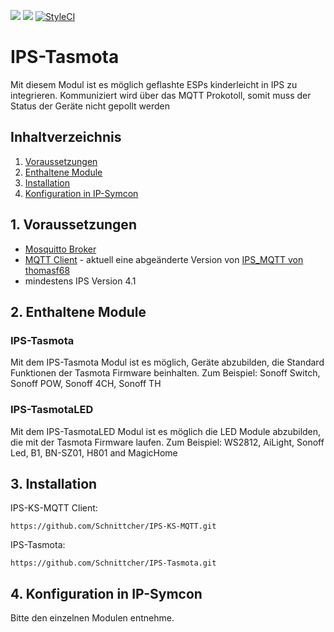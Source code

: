 <a href="https://www.symcon.de"><img src="https://img.shields.io/badge/IP--Symcon-0.0-blue.svg?style=flat-square"/></a>
<a href="https://www.symcon.de"><img src="https://img.shields.io/badge/IP--Symcon-0.0-blue.svg?style=flat-square"/></a>
<a href="https://styleci.io/repos/112193317"><img src="https://styleci.io/repos/112193317/shield?branch=master" alt="StyleCI"></a>
<br />

# IPS-Tasmota
Mit diesem Modul ist es möglich geflashte ESPs kinderleicht in IPS zu integrieren.
Kommuniziert wird über das MQTT Prokotoll, somit muss der Status der Geräte nicht gepollt werden

## Inhaltverzeichnis
1. [Voraussetzungen](#1-voraussetzungen)
2. [Enthaltene Module](#2-enthaltene-module)
3. [Installation](#3-installation)
4. [Konfiguration in IP-Symcon](#4-konfiguration-in-ip-symcon)

## 1. Voraussetzungen

* [Mosquitto Broker](https://mosquitto.org)
* [MQTT Client](https://github.com/Schnittcher/IPS-KS-MQTT) - aktuell eine abgeänderte Version von [IPS_MQTT von thomasf68](https://github.com/thomasf68/IPS_MQTT)
* mindestens IPS Version 4.1

## 2. Enthaltene Module

### IPS-Tasmota
Mit dem IPS-Tasmota Modul ist es möglich, Geräte abzubilden, die Standard Funktionen der Tasmota Firmware beinhalten.
Zum Beispiel: Sonoff Switch, Sonoff POW, Sonoff 4CH, Sonoff TH

### IPS-TasmotaLED
Mit dem IPS-TasmotaLED Modul ist es möglich die LED Module abzubilden, die mit der Tasmota Firmware laufen.
Zum Beispiel: WS2812, AiLight, Sonoff Led, B1, BN-SZ01, H801 and MagicHome

## 3. Installation

IPS-KS-MQTT Client:
```
https://github.com/Schnittcher/IPS-KS-MQTT.git
```

IPS-Tasmota:
```
https://github.com/Schnittcher/IPS-Tasmota.git
```

## 4. Konfiguration in IP-Symcon
Bitte den einzelnen Modulen entnehme.
